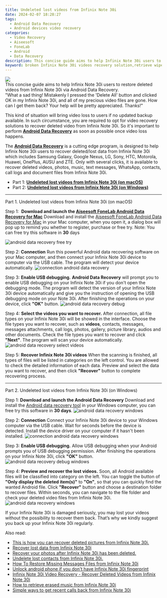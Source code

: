 ```yaml
---
title: Undeleted lost videos from Infinix Note 30i
date: 2024-02-07 18:28:27
tags: 
  - Android Data Recovery
  - Android devices video recovery
categories: 
  - Video Recovery
  - Aiseesoft
  - FoneLab
  - Android
  - Data Recovery
description: This concise guide aims to help Infinix Note 30i users to restore deleted videos from Infinix Note 30i via Android Data Recovery.
keyword: broken Infinix Note 30i videos recovery solution,retrieve wiped videos Infinix Note 30i,Infinix Note 30i videos recovery,recover lost videos from Infinix Note 30i,Regain missing videos on Infinix Note 30i,Infinix Note 30i videos retrieval,how to recover video Infinix Note 30i,how do i recover video on Infinix Note 30i,how to retrieve deleted video from my Infinix Note 30i,Infinix Note 30i video recovery software,recover video from Infinix Note 30i,Infinix Note 30i video deleted itself
---
```


<img src="https://img0mobiles.techidaily.com/images/best-assets/devices/infinix/infinix-note-30i/3.jpg" class="atpl-imgstyle"  />

<div class="atpl-content atpl-for-fonelab-android recover-video">

<div class="atpl-post-description-part-1">
This concise guide aims to help Infinix Note 30i users to restore deleted videos from Infinix Note 30i via Android Data Recovery.
</div>

<div class="atpl-post-description-part-2">
<div class="tpl-content-sub-paragraph-question">
  "What a sad thing! Mistakenly I pressed the 'Delete All' button and clicked OK in my Infinix Note 30i, and all of my precious video files are gone. How can I get them back? Your help will be pretty appreciated. Thanks!"
</div>
<div class="tpl-content-sub-paragraph-content">
  <p>
    This kind of situation will bring video loss to users if no updated backup available. In such circumstance, you are required to opt for video recovery solutions to recover deleted video from Infinix Note 30i. So it's important to perform <a href="https://tools.techidaily.com/aiseesoft-android-data-recovery/" target="_blank" rel="noopener"><strong>Android Data Recovery</strong></a> as soon as possible once video loss happens.
  </p>
</div>

</div>

<div class="atpl-post-description-part-3">
<div class="tpl-content-sub-paragraph-normal">
    <p>
        The <a href="https://tools.techidaily.com/aiseesoft-android-data-recovery/" target="_blank" rel="noopener"><strong>Android Data Recovery</strong></a> is a cutting edge program, is designed to help Infinix Note 30i users to recover deleted/lost data from Infinix Note 30i which includes Samsung Galaxy, Google Nexus, LG, Sony, HTC, Motorola, Huawei, OnePlus, AUSU and ZTE. Only with several clicks, it is available to recover deleted videos, photos, music, text messages, WhatsApp, contacts, call logs and document files from Infinix Note 30i.
    </p>
</div>
</div>

<ul>
  <li>Part 1: <strong><a href="#p1"> Undeleted lost videos from Infinix Note 30i  (on macOS)</a></strong></li>
  <li>Part 2: <strong><a href="#p2"> Undeleted lost videos from Infinix Note 30i  (on Windows)</a></strong></li>
</ul>

<!-- Part 1 -->
<a id="p1" name="p1" ></a><hr>

<div>
  <span class="atpl-step-part-style">Part 1. Undeleted lost videos from Infinix Note 30i (on macOS)</span>
</div>  

<span class="atpl-stepstyle-a"><span>Step 1: </span></span> <strong>Download and launch the <a href="https://tools.techidaily.com/aiseesoft-android-data-recovery-for-mac/" target="_blank" rel="noopener">Aiseesoft FoneLab Android Data Recovery for Mac</a></strong>
Download and install the <a href="https://tools.techidaily.com/aiseesoft-android-data-recovery-for-mac/" target="_blank" rel="noopener">Aiseesoft FoneLab Android Data Recovery for Mac</a> in your Mac computer, when you open it, a dialog box will pop up to remind you whether to register, purchase or free try.
Note: You can free try this software in <strong>30</strong> days

<img src="https://tools.techidaily.com/images/apps/aiseesoft/android-data-recovery/mac-free-try.png" class="atpl-imgstyle" alt="android data recovery free try" />

<span class="atpl-stepstyle-a"><span>Step 2: </span></span> <strong>Connection</strong>
Run this powerful Android data recovering software on your Mac computer, and then connect your Infinix Note 30i device to computer via the USB cable. The program will detect your device automatically.
<img src="https://tools.techidaily.com/images/apps/aiseesoft/android-data-recovery/mac-connection-interface.jpg" class="atpl-imgstyle" alt="connection android data recovery" />

<span class="atpl-stepstyle-a"><span>Step 3: </span></span> <strong>Enable USB debugging.</strong>
<strong>Android Data Recovery</strong> will prompt you to enable USB debugging on your Infinix Note 30i if you don't open the debugging mode. The program will detect the version of your Infinix Note 30i device automatically and give you the instruction of opening the USB debugging mode on your Note 30i. After finishing the operations on your device, click <strong>"OK"</strong> button.
<img src="https://tools.techidaily.com/images/apps/aiseesoft/android-data-recovery/mac-android-usb-debug.jpg"  class="atpl-imgstyle" alt="android data recovery debug" />

<span class="atpl-stepstyle-a"><span>Step 4: </span></span> <strong>Select the videos you want to recover.</strong>
After connection, all file types on your Infinix Note 30i will be showed in the interface. Choose the file types you want to recover, such as <strong>videos</strong>, contacts, messages, messages attachments, call logs, photos, gallery, picture library,  audios and other documents. Check the file types you want to recover and click <b>"Next"</b>. The program will scan your device automatically.
<img src="https://tools.techidaily.com/images/apps/aiseesoft/android-data-recovery/mac-choose-type-videos.jpg" class="atpl-imgstyle" alt="android data recovery select videos" />

<span class="atpl-stepstyle-a"><span>Step 5: </span></span> <strong>Recover Infinix Note 30i videos</strong>
When the scanning is finished, all types of files will be listed in categories on the left control. You are allowed to check the detailed information of each data. Preview and select the data you want to recover, and then click <b>"Recover"</b> button to complete recovering process.


<a id="p2" name="p2"></a><hr>

<!-- Part 2 -->
<div>
<span class="atpl-step-part-style">Part 2. Undeleted lost videos from Infinix Note 30i (on Windows)</span>
</div>

<span class="atpl-stepstyle-a"><span>Step 1: </span></span> <strong>Download and launch the Android Data Recovery</strong>
Download and install the <a href="https://tools.techidaily.com/aiseesoft-android-data-recovery-for-win/" target="_blank" rel="noopener">Android data recovery tool</a> in your Windows computer, you can free try this software in <b>30 days</b>.
<img src="https://tools.techidaily.com/images/apps/aiseesoft/android-data-recovery/win-start-interface.png"  class="atpl-imgstyle" alt="android data recovery windows" />

<span class="atpl-stepstyle-a"><span>Step 2: </span></span> <strong>Connection</strong>
Connect your Infinix Note 30i device to your Windows computer via the USB cable. Wait for seconds before the device is detected. Install the device driver on your computer if it hasn't been installed.
<img src="https://tools.techidaily.com/images/apps/aiseesoft/android-data-recovery/win-connection-interface.png" class="atpl-imgstyle" alt="connection android data recovery windows" />

<span class="atpl-stepstyle-a"><span>Step 3: </span></span> <strong>Enable USB debugging.</strong>
Allow USB debugging when your Android prompts you of USB debugging permission. After finishing the operations on your Infinix Note 30i, click <b>"OK"</b> button.
<img src="https://tools.techidaily.com/images/apps/aiseesoft/android-data-recovery/win-android-usb-debug.png" class="atpl-imgstyle" alt="android data recovery debug windows" />

<span class="atpl-stepstyle-a"><span>Step 4: </span></span> <strong>Preview and recover the lost videos.</strong>
Soon, all Android available files will be classified into category on the left. You can toggle the button of <b>"Only display the deleted item(s)"</b> to <b>"On"</b>, so that you can quickly find the wanted Android file. Click <b>"Recover"</b> button and choose a destination folder to recover files. Within seconds, you can navigate to the file folder and check your deleted video files from Infinix Note 30i.
<img src="https://tools.techidaily.com/images/apps/aiseesoft/android-data-recovery/win-recover-videos.jpg" class="atpl-imgstyle" alt="android data recovery windows" />

<div class="atpl-post-description-part-4">
<div class="tpl-content-sub-paragraph-normal">
    <p>
        If your Infinix Note 30i is damaged seriously, you may lost your videos without the possibility to recover them back. That’s why we kindly suggest you back up your Infinix Note 30i regularly.
    </p>
</div>
</div>

<ins class="adsbygoogle"
     style="display:block"
     data-ad-client="ca-pub-7571918770474297"
     data-ad-slot="8358498916"
     data-ad-format="auto"
     data-full-width-responsive="true"></ins>

<span class="atpl-alsoreadstyle">Also read:</span>
<div><ul>
<li><a href="/this-is-how-you-can-recover-deleted-pictures-from-infinix-note-30i-by-fonelab-android-recover-pictures/" target="_blank" rel="noopener"><u>This is how you can recover deleted pictures from Infinix Note 30i.</u></a></li>
<li><a href="/recover-lost-data-from-infinix-note-30i-by-fonelab-android-recover-data/" target="_blank" rel="noopener"><u>Recover lost data from Infinix Note 30i</u></a></li>
<li><a href="/recover-your-photos-after-infinix-note-30i-has-been-deleted-by-fonelab-android-recover-photos/" target="_blank" rel="noopener"><u>Recover your photos after Infinix Note 30i has been deleted.</u></a></li>
<li><a href="/undelete-lost-contacts-from-infinix-note-30i-by-fonelab-android-recover-contacts/" target="_blank" rel="noopener"><u>Undelete lost contacts from Infinix Note 30i.</u></a></li>
<li><a href="/how-to-restore-missing-messages-files-from-infinix-note-30i-by-fonelab-android-recover-messages/" target="_blank" rel="noopener"><u>How To  Restore Missing Messages Files from Infinix Note 30i</u></a></li>
<li><a href="/unlock-android-phone-if-you-don-t-have-infinix-note-30i-fingerprint-by-drfone-android-unlock-android-unlock/" target="_blank" rel="noopener"><u>Unlock android phone if you don't have Infinix Note 30i fingerprint</u></a></li>
<li><a href="/infinix-note-30i-video-recovery-recover-deleted-videos-from-infinix-note-30i-by-fonelab-android-recover-video/" target="_blank" rel="noopener"><u>Infinix Note 30i Video Recovery - Recover Deleted Videos from Infinix Note 30i</u></a></li>
<li><a href="/how-to-retrieve-erased-music-from-infinix-note-30i-by-fonelab-android-recover-music/" target="_blank" rel="noopener"><u>How to retrieve erased music from Infinix Note 30i</u></a></li>
<li><a href="/simple-ways-to-get-recent-calls-back-from-infinix-note-30i-by-fonelab-android-recover-call-logs/" target="_blank" rel="noopener"><u>Simple ways to get recent calls back from Infinix Note 30i</u></a></li>
</ul></div>

</div>
